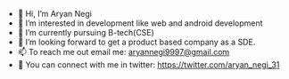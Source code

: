 - 👋 Hi, I’m Aryan Negi
- 👀 I’m interested in development like web and android development
- 🌱 I’m currently pursuing B-tech(CSE)
- 💞️ I’m looking forward to get a product based company as a SDE.
- 📫 To reach me out email me: aryannegi9997@gmail.com
- 👀 You can connect with me in twitter: https://twitter.com/aryan_negi_31
